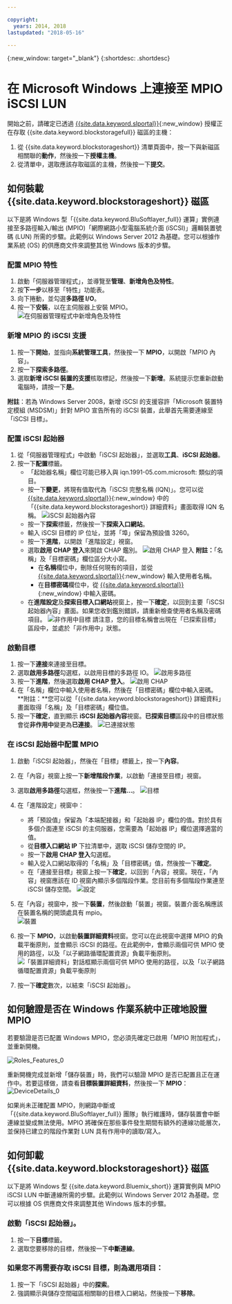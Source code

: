 ```yaml
---

copyright:
  years: 2014, 2018
lastupdated: "2018-05-16"

---
```

{:new_window: target="_blank"}
{:shortdesc: .shortdesc}

# 在 Microsoft Windows 上連接至 MPIO iSCSI LUN

開始之前，請確定已透過 [{{site.data.keyword.slportal}}](https://control.softlayer.com/){:new_window} 授權正在存取 {{site.data.keyword.blockstoragefull}} 磁區的主機：

1. 從 {{site.data.keyword.blockstorageshort}} 清單頁面中，按一下與新磁區相關聯的**動作**，然後按一下**授權主機**。
2. 從清單中，選取應該存取磁區的主機，然後按一下**提交**。

## 如何裝載 {{site.data.keyword.blockstorageshort}} 磁區

以下是將 Windows 型「{{site.data.keyword.BluSoftlayer_full}} 運算」實例連接至多路徑輸入/輸出 (MPIO)「網際網路小型電腦系統介面 (iSCSI)」邏輯裝置號碼 (LUN) 所需的步驟。此範例以 Windows Server 2012 為基礎。您可以根據作業系統 (OS) 的供應商文件來調整其他 Windows 版本的步驟。

### 配置 MPIO 特性

1. 啟動「伺服器管理程式」，並導覽至**管理**、**新增角色及特性**。
2. 按**下一步**以移至「特性」功能表。
3. 向下捲動，並勾選**多路徑 I/O**。
4. 按一下**安裝**，以在主伺服器上安裝 MPIO。
![在伺服器管理程式中新增角色及特性](/images/Roles_Features.png)

### 新增 MPIO 的 iSCSI 支援

1. 按一下**開始**，並指向**系統管理工具**，然後按一下 **MPIO**，以開啟「MPIO 內容」。
2. 按一下**探索多路徑**。
3. 選取**新增 iSCSI 裝置的支援**核取標記，然後按一下**新增**。系統提示您重新啟動電腦時，請按一下**是**。

**附註**：若為 Windows Server 2008，新增 iSCSI 的支援容許「Microsoft 裝置特定模組 (MSDSM)」針對 MPIO 宣告所有的 iSCSI 裝置，此舉首先需要連線至「iSCSI 目標」。

### 配置 iSCSI 起始器

1. 從「伺服器管理程式」中啟動「iSCSI 起始器」，並選取**工具**、**iSCSI 起始器**。
2. 按一下**配置**標籤。
    - 「起始器名稱」欄位可能已移入與 iqn.1991-05.com.microsoft: 類似的項目。
    - 按一下**變更**，將現有值取代為「iSCSI 完整名稱 (IQN)」。您可以從 [{{site.data.keyword.slportal}}](https://control.softlayer.com/){:new_window} 中的「{{site.data.keyword.blockstorageshort}} 詳細資料」畫面取得 IQN 名稱。
    ![iSCSI 起始器內容](/images/iSCSI.png)
    - 按一下**探索**標籤，然後按一下**探索入口網站**。
    - 輸入 iSCSI 目標的 IP 位址，並將「埠」保留為預設值 3260。 
    - 按一下**進階**，以開啟「進階設定」視窗。
    - 選取**啟用 CHAP 登入**來開啟 CHAP 鑑別。
    ![啟用 CHAP 登入](/images/Advanced_0.png)
    **附註：**「名稱」及「目標密碼」欄位區分大小寫。
         - 在**名稱**欄位中，刪除任何現有的項目，並從 [{{site.data.keyword.slportal}}](https://control.softlayer.com/){:new_window} 輸入使用者名稱。
         - 在**目標密碼**欄位中，從 [{{site.data.keyword.slportal}}](https://control.softlayer.com/){:new_window} 中輸入密碼。
    - 在**進階設定**及**探索目標入口網站**視窗上，按一下**確定**，以回到主要「iSCSI 起始器內容」畫面。如果您收到鑑別錯誤，請重新檢查使用者名稱及密碼項目。
    ![非作用中目標](/images/Inactive_0.png)
    請注意，您的目標名稱會出現在「已探索目標」區段中，並處於「非作用中」狀態。 

    
### 啟動目標

1. 按一下**連接**來連接至目標。
2. 選取**啟用多路徑**勾選框，以啟用目標的多路徑 IO。
![啟用多路徑](/images/Connect_0.png)
3. 按一下**進階**，然後選取**啟用 CHAP 登入**。
![啟用 CHAP](/images/chap_0.png)
4. 在「名稱」欄位中輸入使用者名稱，然後在「目標密碼」欄位中輸入密碼。<br/>
**附註：**您可以從「{{site.data.keyword.blockstorageshort}} 詳細資料」畫面取得「名稱」及「目標密碼」欄位值。
5. 按一下**確定**，直到顯示 **iSCSI 起始器內容**視窗。**已探索目標**區段中的目標狀態會從**非作用中**變更為**已連接**。
![已連接狀態](/images/Connected.png) 


### 在 iSCSI 起始器中配置 MPIO

1. 啟動「iSCSI 起始器」，然後在「目標」標籤上，按一下**內容**。
2. 在「內容」視窗上按一下**新增階段作業**，以啟動「連接至目標」視窗。
3. 選取**啟用多路徑**勾選框，然後按一下**進階...**。
  ![目標](/images/Target.png) 
  
4. 在「進階設定」視窗中：
   - 將「預設值」保留為「本端配接器」和「起始器 IP」欄位的值。對於具有多個介面連至 iSCSI 的主伺服器，您需要為「起始器 IP」欄位選擇適當的值。
   - 從**目標入口網站 IP** 下拉清單中，選取 iSCSI 儲存空間的 IP。
   - 按一下**啟用 CHAP 登入**勾選框。
   - 輸入從入口網站取得的「名稱」及「目標密碼」值，然後按一下**確定**。
   - 在「連接至目標」視窗上按一下**確定**，以回到「內容」視窗。現在，「內容」視窗應該在 ID 視窗內顯示多個階段作業。您目前有多個階段作業連至 iSCSI 儲存空間。
   ![設定](/images/Settings.png) 
   
5. 在「內容」視窗中，按一下**裝置**，然後啟動「裝置」視窗。裝置介面名稱應該在裝置名稱的開頭處具有 mpio。<br/>
  ![裝置](/images/Devices.png) 
  
6. 按一下 **MPIO**，以啟動**裝置詳細資料**視窗。您可以在此視窗中選擇 MPIO 的負載平衡原則，並會顯示 iSCSI 的路徑。在此範例中，會顯示兩個可供 MPIO 使用的路徑，以及「以子網路循環配置資源」負載平衡原則。
  ![「裝置詳細資料」對話框顯示兩個可供 MPIO 使用的路徑，以及「以子網路循環配置資源」負載平衡原則](/images/DeviceDetails.png) 
  
7. 按一下**確定**數次，以結束「iSCSI 起始器」。



## 如何驗證是否在 Windows 作業系統中正確地設置 MPIO

若要驗證是否已配置 Windows MPIO，您必須先確定已啟用「MPIO 附加程式」，並重新開機。

![Roles_Features_0](/images/Roles_Features_0.png)

重新開機完成並新增「儲存裝置」時，我們可以驗證 MPIO 是否已配置且正在運作中。若要這樣做，請查看**目標裝置詳細資料**，然後按一下 **MPIO**：
![DeviceDetails_0](/images/DeviceDetails_0.png)

如果尚未正確配置 MPIO，則網路中斷或「{{site.data.keyword.BluSoftlayer_full}} 團隊」執行維護時，儲存裝置會中斷連線並變成無法使用。MPIO 將確保在那些事件發生期間有額外的連線功能層次，並保持已建立的階段作業對 LUN 具有作用中的讀取/寫入。

## 如何卸載 {{site.data.keyword.blockstorageshort}} 磁區

以下是將 Windows 型 {{site.data.keyword.Bluemix_short}} 運算實例與 MPIO iSCSI LUN 中斷連線所需的步驟。此範例以 Windows Server 2012 為基礎。您可以根據 OS 供應商文件來調整其他 Windows 版本的步驟。

### 啟動「iSCSI 起始器」。

1. 按一下**目標**標籤。
2. 選取您要移除的目標，然後按一下**中斷連線**。

### 如果您不再需要存取 iSCSI 目標，則為選用項目：

1. 按一下「iSCSI 起始器」中的**探索**。
2. 強調顯示與儲存空間磁區相關聯的目標入口網站，然後按一下**移除**。
